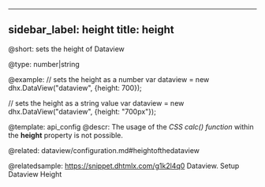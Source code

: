 
---
sidebar_label: height
title: height
---          

@short: 
sets the height of Dataview




@type: number|string

@example: 
// sets the height as a number
var dataview = new dhx.DataView("dataview", {height: 700});

// sets the height as a string value
var dataview = new dhx.DataView("dataview", {height: "700px"});


@template:	api_config
@descr: 
The usage of the *CSS calc() function* within the **height** property is not possible.


@related: dataview/configuration.md#heightofthedataview

@relatedsample: https://snippet.dhtmlx.com/g1k2l4q0	Dataview. Setup Dataview Height



